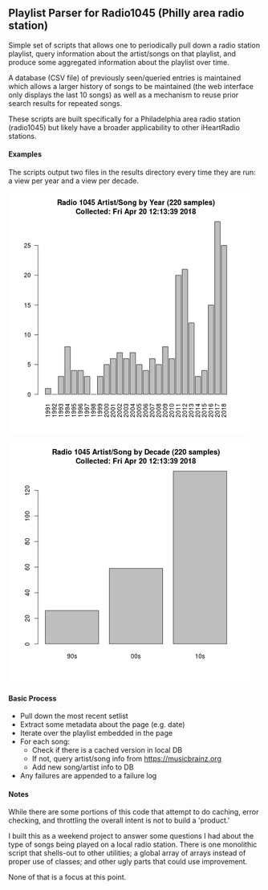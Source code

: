 ## Playlist Parser for Radio1045 (Philly area radio station)

Simple set of scripts that allows one to periodically pull down a radio station playlist, query information about the artist/songs on that playlist, and produce some aggregated information about the playlist over time.

A database (CSV file) of previously seen/queried entries is maintained which allows a larger history of songs to be maintained (the web interface only displays the last 10 songs) as well as a mechanism to reuse prior search results for repeated songs.

These scripts are built specifically for a Philadelphia area radio station (radio1045) but likely have a broader applicability to other iHeartRadio stations. 

#### Examples

The scripts output two files in the results directory every time they are run: a view per year and a view per decade.

![Year](examples/year.png)

![Decade](examples/decade.png)


#### Basic Process

- Pull down the most recent setlist
- Extract some metadata about the page (e.g. date)
- Iterate over the playlist embedded in the page
- For each song:
  - Check if there is a cached version in local DB
  - If not, query artist/song info from https://musicbrainz.org
  - Add new song/artist info to DB
- Any failures are appended to a failure log


#### Notes

While there are some portions of this code that attempt to do caching, error checking, and throttling the overall intent is not to build a 'product.' 

I built this as a weekend project to answer some questions I had about the type of songs being played on a local radio station. There is one monolithic script that shells-out to other utilities; a global array of arrays instead of proper use of classes; and other ugly parts that could use improvement. 

None of that is a focus at this point.

